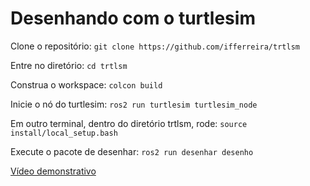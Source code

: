 # Desenhando com o turtlesim
Clone o repositório:
`git clone https://github.com/ifferreira/trtlsm`

Entre no diretório:
`cd trtlsm`

Construa o workspace:
`colcon build`

Inicie o nó do turtlesim:
`ros2 run turtlesim turtlesim_node`

Em outro terminal, dentro do diretório trtlsm, rode:
`source install/local_setup.bash`

Execute o pacote de desenhar:
`ros2 run desenhar desenho`

[Vídeo demonstrativo](https://drive.google.com/file/d/1LvmIBe2UCdoFMHhL_cBjC3_S2UMW0BKv/view?usp=sharing)
